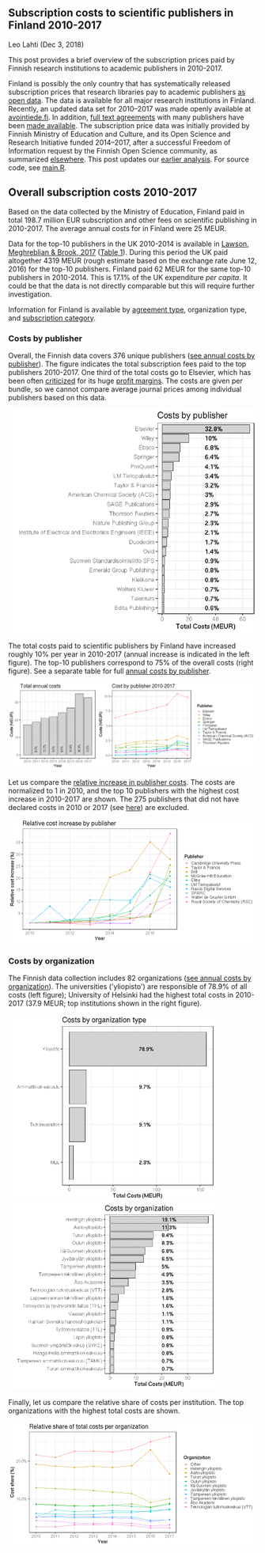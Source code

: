 ## Subscription costs to scientific publishers in Finland 2010-2017

Leo Lahti (Dec 3, 2018) 




This post provides a brief overview of the subscription prices paid by Finnish research institutions to academic publishers in 2010-2017.

Finland is possibly the only country that has systematically released subscription prices that research libraries pay to academic publishers [as open data](https://avointiede.fi/fi/avoimet-julkaisut/kustantajahintatietoja). The data is available for all major research institutions in Finland. Recently, an updated data set for 2010–2017 was made openly available at [avointiede.fi](https://avointiede.fi/fi/avoimet-julkaisut/kustantajahintatietoja). In addition, [full text agreements](https://www.kansalliskirjasto.fi/extra/finelib_julkinen/) with many publishers have been [made available](http://finelib.fi/negotiations/agreements/). The subscription price data was initially provided by Finnish Ministry of Education and Culture, and its Open Science and Research Initiative funded 2014–2017, after a successful Freedom of Information request by the Finnish Open Science community, as summarized [elsewhere](https://www.mostlyphysics.net/blog/2016/6/13/finland-takes-leading-role-in-the-openness-of-academic-journal-pricing). This post updates our [earlier analysis](http://ropengov.github.io/r/2016/06/10/FOI/). For source code, see [main.R](https://github.com/rOpenGov/Finland-Subscription-Costs). 


## Overall subscription costs 2010-2017



Based on the data collected by the Ministry of Education, Finland paid in total
198.7 million EUR subscription and other
fees on scientific publishing in 2010-2017. The average annual costs for in Finland were 25 MEUR.

Data for the top-10 publishers in the UK 2010-2014 is available in [Lawson, Meghreblian & Brook, 2017](https://olh.openlibhums.org/articles/10.16995/olh.72/#B45) ([Table 1](https://olh.openlibhums.org/articles/10.16995/olh.72)). During this period the UK paid altogether 4319 MEUR (rough estimate based on the exchange rate June 12, 2016) for the top-10 publishers. Finland paid 62 MEUR for the same top-10 publishers in 2010-2014. This is  17.1% of the UK expenditure _per capita_. It could be that the data is not directly comparable but this will require further investigation. 


Information for Finland is available by [agreement
type](table/cost_by_type.csv), organization type, and [subscription
category](http://data.okf.fi/ropengov/20160613-FOI/dashboard.html).



### Costs by publisher

Overall, the Finnish data covers 376 unique publishers ([see annual costs by publisher](http://data.okf.fi/ropengov/20160613-FOI/dashboard.html)). The figure indicates the total subscription fees paid to the top publishers 2010-2017. One third of the total costs go to Elsevier, which has been often [criticized](https://gowers.wordpress.com/2014/04/24/elsevier-journals-some-facts/) for its huge [profit margins](http://journals.plos.org/plosone/article?id=10.1371%2Fjournal.pone.0127502). The costs are given per bundle, so we cannot compare average journal prices among individual publishers based on this data.

![plot of chunk foi-totalcosts2b](figure/foi-totalcosts2b-1.png)




The total costs paid to scientific publishers by Finland have increased roughly 10% per year in 2010-2017 (annual increase is indicated in the left figure). The top-10 publishers correspond to 75% of the overall costs (right figure). See a separate table for full [annual costs by publisher](http://data.okf.fi/ropengov/20160613-FOI/dashboard.html). 

<img src="figure/foi-costbytime-1.png" title="plot of chunk foi-costbytime" alt="plot of chunk foi-costbytime" width="860px" />




Let us compare the [relative increase in publisher costs](http://data.okf.fi/ropengov/20160613-FOI/dashboard.html). The costs are normalized to 1 in 2010, and the top 10 publishers with the highest cost increase in 2010-2017 are shown. The 275 publishers that did not have declared costs in 2010 or 2017 (see [here](http://data.okf.fi/ropengov/20160613-FOI/dashboard.html)) are excluded.

![plot of chunk foi-timebypublisher2b](figure/foi-timebypublisher2b-1.png)



### Costs by organization



The Finnish data collection includes 82 organizations ([see annual costs by organization](http://data.okf.fi/ropengov/20160613-FOI/dashboard.html)). The universities ('yliopisto') are responsible of 78.9% of all costs (left figure); University of Helsinki had the highest total costs in 2010-2017 (37.9 MEUR; top institutions shown in the right figure).

<img src="figure/foi-totalcosts2d-1.png" title="plot of chunk foi-totalcosts2d" alt="plot of chunk foi-totalcosts2d" width="420px" /><img src="figure/foi-totalcosts2d-2.png" title="plot of chunk foi-totalcosts2d" alt="plot of chunk foi-totalcosts2d" width="420px" />



Finally, let us compare the relative share of costs per
institution. The top organizations with the highest total costs are
shown.


![plot of chunk foi-timebyorganization2c](figure/foi-timebyorganization2c-1.png)
